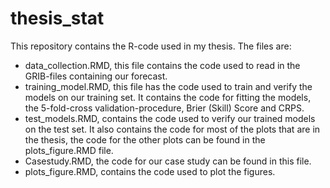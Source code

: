 # thesis_stat

This repository contains the R-code used in my thesis. The files are:
- data_collection.RMD, this file contains the code used to read in the GRIB-files containing our forecast. 
- training_model.RMD, this file has the code used to train and verify the models on our training set. It contains the code for fitting the models, the 5-fold-cross validation-procedure, Brier (Skill) Score and CRPS. 
- test_models.RMD, contains the code used to verify our trained models on the test set. It also contains the code for most of the plots that are in the thesis, the code for the other plots can be found in the plots_figure.RMD file. 
- Casestudy.RMD, the code for our case study can be found in this file. 
- plots_figure.RMD, contains the code used to plot the figures.
